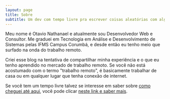 ```yaml
---
layout: page
title: Sobre
subtitle: Um dev com tempo livre pra escrever coisas aleatórias com alguma relevância
---
```


Meu nome é Otavio Nathanael e atualmente sou Desenvolvedor Web e Consultor. Me graduei em Tecnologia em Análise e Desenvolvimento de Sistemas pelas IFMS Campus Corumbá, e desde então eu tenho meio que surfado na onda do trabalho remoto.

Criei esse blog na tentativa de compartilhar minha experiência e o que eu tenho aprendido no mercado de trabalho remoto. Se você não está acostumado com o termo "trabalho remoto", é basicamente trabalhar de casa ou em qualquer lugar que tenha conexão de internet.

Se você tem um tempo livre talvez se interesse em saber sobre [como cheguei até aqui](/mystory), você pode clicar [neste link e saber mais](/mystory).
